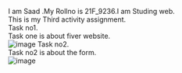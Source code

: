 I am Saad .My Rollno is 21F_9236.I am Studing web.<br>
This is my Third activity assignment.<br>
Task no1.<br>
Task one is about fiver website.<br>
![image](https://github.com/Saad-khan36/F21_9236_web_programming/assets/158451882/363c0bf3-cc22-4b50-8abd-6fa95194219e)
Task no2.<br>
Task no2 is about the form.<br>
![image](https://github.com/Saad-khan36/F21_9236_web_programming/assets/158451882/374fd0a8-2b19-42c7-9e02-38fc4e896359)
